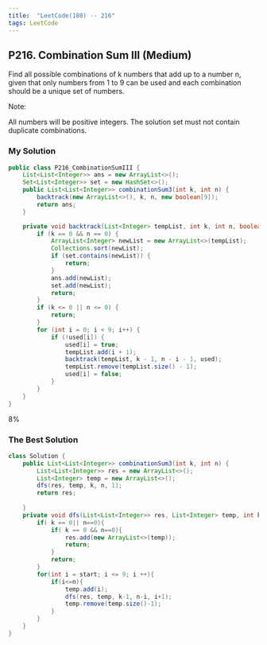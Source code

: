 ```yaml
---
title:  "LeetCode(108) -- 216"
tags: LeetCode
---
```


## P216. Combination Sum III (Medium)

Find all possible combinations of k numbers that add up to a number n, given that only numbers from 1 to 9 can be used and each combination should be a unique set of numbers.

Note:

All numbers will be positive integers.
The solution set must not contain duplicate combinations.

### My Solution

```java
public class P216_CombinationSumIII {
    List<List<Integer>> ans = new ArrayList<>();
    Set<List<Integer>> set = new HashSet<>();
    public List<List<Integer>> combinationSum3(int k, int n) {
        backtrack(new ArrayList<>(), k, n, new boolean[9]);
        return ans;
    }

    private void backtrack(List<Integer> tempList, int k, int n, boolean[] used) {
        if (k == 0 && n == 0) {
            ArrayList<Integer> newList = new ArrayList<>(tempList);
            Collections.sort(newList);
            if (set.contains(newList)) {
                return;
            }
            ans.add(newList);
            set.add(newList);
            return;
        }
        if (k <= 0 || n <= 0) {
            return;
        }
        for (int i = 0; i < 9; i++) {
            if (!used[i]) {
                used[i] = true;
                tempList.add(i + 1);
                backtrack(tempList, k - 1, n - i - 1, used);
                tempList.remove(tempList.size() - 1);
                used[i] = false;
            }
        }
    }
}
```
8%


### The Best Solution

```java
class Solution {
    public List<List<Integer>> combinationSum3(int k, int n) {
        List<List<Integer>> res = new ArrayList<>();
        List<Integer> temp = new ArrayList<>();
        dfs(res, temp, k, n, 1);
        return res;
    
    }
    private void dfs(List<List<Integer>> res, List<Integer> temp, int k, int n, int start){
        if( k == 0|| n==0){
            if( k == 0 && n==0){
                res.add(new ArrayList<>(temp));
                return;
            }
            return;
        }
        for(int i = start; i <= 9; i ++){
            if(i<=n){
                temp.add(i);
                dfs(res, temp, k-1, n-i, i+1);
                temp.remove(temp.size()-1);
            }
        }
    }
}
```
